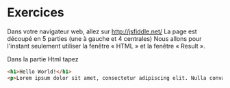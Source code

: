 # Exercices

Dans votre navigateur web, allez sur http://jsfiddle.net/
La page est découpé en 5 parties (une à gauche et 4 centrales)
Nous allons pour l'instant seulement utiliser la fenêtre « HTML » et la fenêtre « Result ». 

Dans la partie Html 
tapez 
  ````html
<h1>Hello World!</h1>
<p>Lorem ipsum dolor sit amet, consectetur adipiscing elit. Nulla convallis nunc diam, sit amet congue velit tincidunt at. Aliquam mollis massa tellus, in accumsan metus bibendum eget. Nullam pretium quam blandit justo euismod, eu rhoncus nunc finibus. Class aptent taciti sociosqu ad litora torquent per conubia nostra, per inceptos himenaeos. Praesent ac lobortis purus. Quisque nunc neque, consectetur quis posuere eu, pellentesque quis massa. Integer nec semper nibh. Fusce magna dolor, blandit ac tristique quis, maximus eu diam. Etiam non metus vehicula, convallis nunc in, consectetur dolor. </p>
  ````
  
